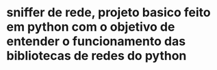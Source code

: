 # sniffer de rede, projeto basico feito em python com o objetivo de entender o funcionamento das bibliotecas de redes do python
